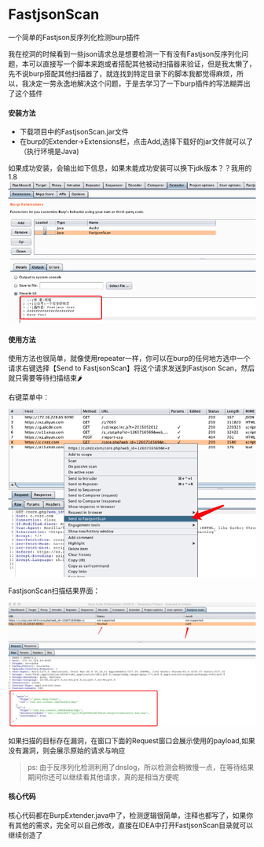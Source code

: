 # FastjsonScan

一个简单的Fastjson反序列化检测burp插件

我在挖洞的时候看到一些json请求总是想要检测一下有没有Fastjson反序列化问题，本可以直接写一个脚本来跑或者搭配其他被动扫描器来验证，但是我太懒了，先不说burp搭配其他扫描器了，就连找到特定目录下的脚本我都觉得麻烦，所以，我决定一劳永逸地解决这个问题，于是去学习了一下burp插件的写法糊弄出了这个插件


#### 安装方法

- 下载项目中的FastjsonScan.jar文件
- 在burp的Extender->Extensions栏，点击Add,选择下载好的jar文件就可以了（执行环境是Java)
  
如果成功安装，会输出如下信息，如果未能成功安装可以换下jdk版本？？我用的1.8
![](images/json.png)

#### 使用方法

使用方法也很简单，就像使用repeater一样，你可以在burp的任何地方选中一个请求右键选择【Send to FastjsonScan】将这个请求发送到Fastjson Scan，然后就只需要等待扫描结束🌶 

右键菜单中：

![](images/menu.png)

FastjsonScan扫描结果界面：

![](images/result.png)

如果扫描的目标存在漏洞，在窗口下面的Request窗口会展示使用的payload,如果没有漏洞，则会展示原始的请求与响应

> ps: 由于反序列化检测利用了dnslog，所以检测会稍微慢一点，在等待结果期间你还可以继续看其他请求，真的是相当方便呢

#### 核心代码

核心代码都在BurpExtender.java中了，检测逻辑很简单，注释也都写了，如果你有其他的需求，完全可以自己修改，直接在IDEA中打开FastjsonScan目录就可以继续创造了